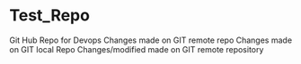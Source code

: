 # Test_Repo
Git Hub Repo for Devops
Changes made on GIT remote repo
Changes made on GIT local Repo
Changes/modified made on GIT remote repository
